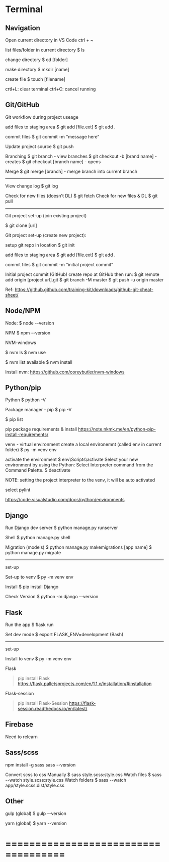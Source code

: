 # Terminal

## Navigation

Open current directory in VS Code
ctrl + ~

list files/folder in current directory
$ ls

change directory
$ cd [folder]

make directory
$ mkdir [name]

create file
$ touch [filename]

crtl+L: clear terminal
ctrl+C: cancel running

## Git/GitHub

Git workflow
during project useage

add files to staging area
$ git add [file.ext]
$ git add .

commit files
$ git commit -m "message here"

Update project source
$ git push

Branching
$ git branch - view branches
$ git checkout -b [brand name] - creates
$ git checkout [branch name] - opens

Merge
$ git merge [branch] - merge branch into current branch

----------------------------

View change log
$ git log

Check for new files (doesn't DL)
$ git fetch
Check for new files & DL
$ git pull

----------------------------

Git project set-up (join existing project)

$ git clone [url]

Git project set-up (create new project):

setup git repo in location
$ git init

add files to staging area
$ git add [file.ext]
$ git add .

commit files
$ git commit -m "initial project commit"

Initial project commit (GitHub)
  create repo at GitHub
  then run:
$ git remote add origin [project url].git
$ git branch -M master
$ git push -u origin master

Ref:
https://github.github.com/training-kit/downloads/github-git-cheat-sheet/



## Node/NPM

Node:
$ node --version

NPM
$ npm --version

NVM-windows

$ nvm ls
$ nvm use <version>

$ nvm list available
$ nvm install <version>

Install nvm: https://github.com/coreybutler/nvm-windows

## Python/pip

Python
$ python -V

Package manager - pip
$ pip -V

$ pip list

pip package requirements & install
https://note.nkmk.me/en/python-pip-install-requirements/


venv - virtual environment
  create a local environemnt (called env in current folder)
$ py -m venv env

  activate the environment
$ env\Scripts\activate 
  Select your new environment by using the Python: Select Interpreter command from the Command Palette.
$ deactivate

NOTE: setting the project interpreter to the venv, it will be auto activated

  select pylint

https://code.visualstudio.com/docs/python/environments


## Django


Run Django dev server
$ python manage.py runserver

Shell
$ python manage.py shell

Migration (models)
$ python manage.py makemigrations [app name]
$ python manage.py migrate

-----
set-up

Set-up to venv
$ py -m venv env

Install
$ pip install Django

Check Version
$ python -m django --version


## Flask


Run the app
$ flask run

Set dev mode
$ export FLASK_ENV=development (Bash)

-----
set-up

Install to venv
$ py -m venv env

Flask
> pip install Flask
https://flask.palletsprojects.com/en/1.1.x/installation/#installation

Flask-session
> pip install Flask-Session
https://flask-session.readthedocs.io/en/latest/


## Firebase

  Need to relearn


## Sass/scss


npm install -g sass
sass --version

Convert scss to css
Manually
$ sass style.scss:style.css
Watch files
$ sass --watch style.scss:style.css
Watch folders
$ sass --watch app/style.scss:dist/style.css


## Other


gulp (global)
$ gulp --version

yarn (global)
$ yarn --version

====================================
====================================
